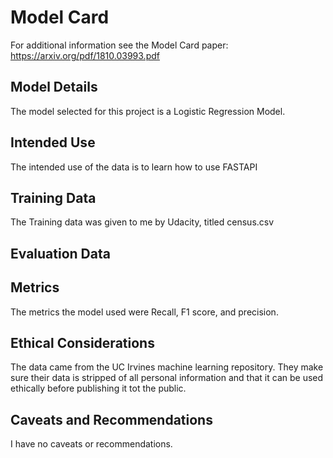 # Model Card

For additional information see the Model Card paper: https://arxiv.org/pdf/1810.03993.pdf

## Model Details
The model selected for this project is a Logistic Regression Model.

## Intended Use
The intended use of the data is to learn how to use FASTAPI
## Training Data
The Training data was given to me by Udacity, titled census.csv
## Evaluation Data

## Metrics
The metrics the model used were Recall, F1 score, and precision.
## Ethical Considerations
The data came from the UC Irvines machine learning repository. They make sure their data is stripped of all personal information and that it can be used ethically before publishing it tot the public.
## Caveats and Recommendations
I have no caveats or recommendations.